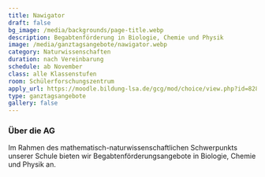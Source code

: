 ```yaml
---
title: Nawigator
draft: false
bg_image: /media/backgrounds/page-title.webp
description: Begabtenförderung in Biologie, Chemie und Physik
image: /media/ganztagsangebote/nawigator.webp
category: Naturwissenschaften
duration: nach Vereinbarung
schedule: ab November
class: alle Klassenstufen
room: Schülerforschungszentrum
apply_url: https://moodle.bildung-lsa.de/gcg/mod/choice/view.php?id=828
type: ganztagsangebote
gallery: false
---
```

### Über die AG

Im Rahmen des mathematisch-naturwissenschaftlichen Schwerpunkts unserer Schule bieten wir Begabtenförderungsangebote in Biologie, Chemie und Physik an.
